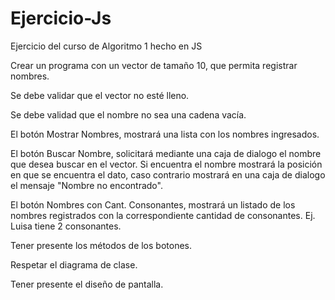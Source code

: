 # Ejercicio-Js
Ejercicio del curso de Algoritmo 1 hecho en JS

 Crear un programa con un vector de tamaño 10, que permita registrar nombres.

 Se debe validar que el vector no esté lleno.

 Se debe validad que el nombre no sea una cadena vacía.

 El botón Mostrar Nombres, mostrará una lista con los nombres ingresados.

 El botón Buscar Nombre, solicitará mediante una caja de dialogo el nombre que desea buscar en el
vector. Si encuentra el nombre mostrará la posición en que se encuentra el dato, caso contrario
mostrará en una caja de dialogo el mensaje "Nombre no encontrado".

 El botón Nombres con Cant. Consonantes, mostrará un listado de los nombres registrados con la
correspondiente cantidad de consonantes. Ej. Luisa tiene 2 consonantes.

 Tener presente los métodos de los botones.

 Respetar el diagrama de clase.

 Tener presente el diseño de pantalla.

